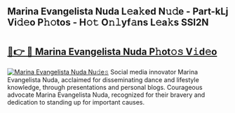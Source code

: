 ## Marina Evangelista Nuda L𝚎a𝚔ed N𝚞𝚍e - Part-kLj Vi𝚍𝚎o P𝚑𝚘tos - H𝚘𝚝 O𝚗𝚕yf𝚊ns L𝚎a𝚔s SSI2N

# <h2><a href="http://kf4kz3v.oniu.top/?m=Marina+Evangelista+Nuda">🔗👉 🔴 Marina Evangelista Nuda P𝚑ot𝚘𝚜 V𝚒d𝚎o</a></h2>

[![Marina Evangelista Nuda Nu𝚍e𝚜](https://i.imgur.com/0qMVB7G.gif)](http://kf4kz3v.oniu.top/?m=Marina+Evangelista+Nuda)
Social media innovator Marina Evangelista Nuda, acclaimed for disseminating dance and lifestyle knowledge, through presentations and personal blogs. Courageous advocate Marina Evangelista Nuda, recognized for their bravery and dedication to standing up for important causes.  
